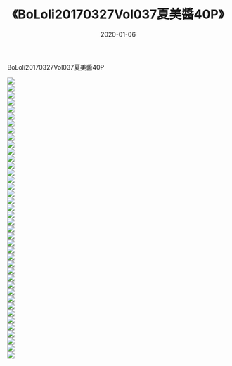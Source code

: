 ﻿---
layout: post
title:  《BoLoli20170327Vol037夏美醬40P》
date:   2020-01-06
img: http://img.660000.xyz/Sharelink/性感/2020/BoLoli20170327Vol037夏美醬40P/000.jpg
categories: [美女, 清纯, 唯美]
---

BoLoli20170327Vol037夏美醬40P

  ![](http://img.660000.xyz/Sharelink/性感/2020/BoLoli20170327Vol037夏美醬40P/001.jpg) <br> ![](http://img.660000.xyz/Sharelink/性感/2020/BoLoli20170327Vol037夏美醬40P/002.jpg) <br> ![](http://img.660000.xyz/Sharelink/性感/2020/BoLoli20170327Vol037夏美醬40P/003.jpg) <br> ![](http://img.660000.xyz/Sharelink/性感/2020/BoLoli20170327Vol037夏美醬40P/004.jpg) <br> ![](http://img.660000.xyz/Sharelink/性感/2020/BoLoli20170327Vol037夏美醬40P/005.jpg) <br> ![](http://img.660000.xyz/Sharelink/性感/2020/BoLoli20170327Vol037夏美醬40P/006.jpg) <br> ![](http://img.660000.xyz/Sharelink/性感/2020/BoLoli20170327Vol037夏美醬40P/007.jpg) <br> ![](http://img.660000.xyz/Sharelink/性感/2020/BoLoli20170327Vol037夏美醬40P/008.jpg) <br> ![](http://img.660000.xyz/Sharelink/性感/2020/BoLoli20170327Vol037夏美醬40P/009.jpg) <br> ![](http://img.660000.xyz/Sharelink/性感/2020/BoLoli20170327Vol037夏美醬40P/010.jpg) <br> ![](http://img.660000.xyz/Sharelink/性感/2020/BoLoli20170327Vol037夏美醬40P/011.jpg) <br> ![](http://img.660000.xyz/Sharelink/性感/2020/BoLoli20170327Vol037夏美醬40P/012.jpg) <br> ![](http://img.660000.xyz/Sharelink/性感/2020/BoLoli20170327Vol037夏美醬40P/013.jpg) <br> ![](http://img.660000.xyz/Sharelink/性感/2020/BoLoli20170327Vol037夏美醬40P/014.jpg) <br> ![](http://img.660000.xyz/Sharelink/性感/2020/BoLoli20170327Vol037夏美醬40P/015.jpg) <br> ![](http://img.660000.xyz/Sharelink/性感/2020/BoLoli20170327Vol037夏美醬40P/016.jpg) <br> ![](http://img.660000.xyz/Sharelink/性感/2020/BoLoli20170327Vol037夏美醬40P/017.jpg) <br> ![](http://img.660000.xyz/Sharelink/性感/2020/BoLoli20170327Vol037夏美醬40P/018.jpg) <br> ![](http://img.660000.xyz/Sharelink/性感/2020/BoLoli20170327Vol037夏美醬40P/019.jpg) <br> ![](http://img.660000.xyz/Sharelink/性感/2020/BoLoli20170327Vol037夏美醬40P/020.jpg) <br> ![](http://img.660000.xyz/Sharelink/性感/2020/BoLoli20170327Vol037夏美醬40P/021.jpg) <br> ![](http://img.660000.xyz/Sharelink/性感/2020/BoLoli20170327Vol037夏美醬40P/022.jpg) <br> ![](http://img.660000.xyz/Sharelink/性感/2020/BoLoli20170327Vol037夏美醬40P/023.jpg) <br> ![](http://img.660000.xyz/Sharelink/性感/2020/BoLoli20170327Vol037夏美醬40P/024.jpg) <br> ![](http://img.660000.xyz/Sharelink/性感/2020/BoLoli20170327Vol037夏美醬40P/025.jpg) <br> ![](http://img.660000.xyz/Sharelink/性感/2020/BoLoli20170327Vol037夏美醬40P/026.jpg) <br> ![](http://img.660000.xyz/Sharelink/性感/2020/BoLoli20170327Vol037夏美醬40P/027.jpg) <br> ![](http://img.660000.xyz/Sharelink/性感/2020/BoLoli20170327Vol037夏美醬40P/028.jpg) <br> ![](http://img.660000.xyz/Sharelink/性感/2020/BoLoli20170327Vol037夏美醬40P/029.jpg) <br> ![](http://img.660000.xyz/Sharelink/性感/2020/BoLoli20170327Vol037夏美醬40P/030.jpg) <br> ![](http://img.660000.xyz/Sharelink/性感/2020/BoLoli20170327Vol037夏美醬40P/031.jpg) <br> ![](http://img.660000.xyz/Sharelink/性感/2020/BoLoli20170327Vol037夏美醬40P/032.jpg) <br> ![](http://img.660000.xyz/Sharelink/性感/2020/BoLoli20170327Vol037夏美醬40P/033.jpg) <br> ![](http://img.660000.xyz/Sharelink/性感/2020/BoLoli20170327Vol037夏美醬40P/034.jpg) <br> ![](http://img.660000.xyz/Sharelink/性感/2020/BoLoli20170327Vol037夏美醬40P/035.jpg) <br> ![](http://img.660000.xyz/Sharelink/性感/2020/BoLoli20170327Vol037夏美醬40P/036.jpg) <br> ![](http://img.660000.xyz/Sharelink/性感/2020/BoLoli20170327Vol037夏美醬40P/037.jpg) <br> ![](http://img.660000.xyz/Sharelink/性感/2020/BoLoli20170327Vol037夏美醬40P/038.jpg) <br> ![](http://img.660000.xyz/Sharelink/性感/2020/BoLoli20170327Vol037夏美醬40P/039.jpg) <br> ![](http://img.660000.xyz/Sharelink/性感/2020/BoLoli20170327Vol037夏美醬40P/040.jpg) <br>